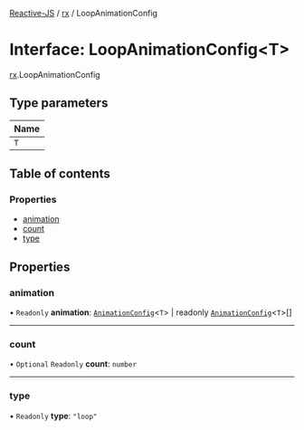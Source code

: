 [Reactive-JS](../README.md) / [rx](../modules/rx.md) / LoopAnimationConfig

# Interface: LoopAnimationConfig<T\>

[rx](../modules/rx.md).LoopAnimationConfig

## Type parameters

| Name |
| :------ |
| `T` |

## Table of contents

### Properties

- [animation](rx.LoopAnimationConfig.md#animation)
- [count](rx.LoopAnimationConfig.md#count)
- [type](rx.LoopAnimationConfig.md#type)

## Properties

### animation

• `Readonly` **animation**: [`AnimationConfig`](../modules/rx.md#animationconfig)<`T`\> \| readonly [`AnimationConfig`](../modules/rx.md#animationconfig)<`T`\>[]

___

### count

• `Optional` `Readonly` **count**: `number`

___

### type

• `Readonly` **type**: ``"loop"``
